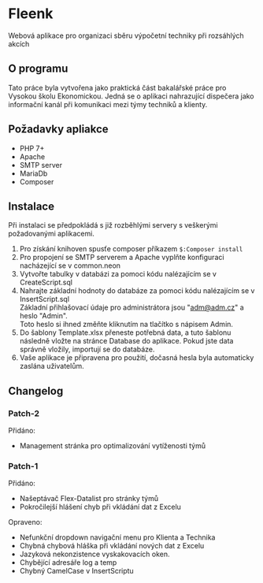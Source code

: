 Fleenk
=============
Webová aplikace pro organizaci sběru výpočetní techniky při rozsáhlých akcích

O programu
-----------
Tato práce byla vytvořena jako praktická část bakalářské práce pro Vysokou školu Ekonomickou. 
Jedná se o aplikaci nahrazující dispečera jako informační kanál při komunikaci mezi týmy techniků a klienty.  

Požadavky apliakce
------------
 - PHP 7+
 - Apache
 - SMTP server
 - MariaDb
 - Composer

Instalace
------------
Při instalaci se předpokládá s již rozběhlými servery s veškerými požadovanými aplikacemi.
 1. Pro získání knihoven spusťe composer příkazem 
 `$:Composer install`
 1. Pro propojení se SMTP serverem a Apache vyplňte konfiguraci nacházející se v common.neon
 1. Vytvořte tabulky v databázi za pomoci kódu nalézajícím se v CreateScript.sql
 1. Nahrajte základní hodnoty do databáze za pomoci kódu nalézajícím se v InsertScript.sql  
 Základní přihlašovací údaje pro administrátora jsou "adm@adm.cz" a heslo "Admin".  
 Toto heslo si ihned změňte kliknutím na tlačítko s nápisem Admin.
 1. Do šablony Template.xlsx přeneste potřebná data, a tuto šablonu následně vložte na stránce Database do aplikace. 
 Pokud jste data správně vložily, importují se do databáze.
 1. Vaše aplikace je připravena pro použití, dočasná hesla byla automaticky zaslána uživatelům.


Changelog
--------------
### Patch-2

Přidáno:
 - Management stránka pro optimalizování vytíženosti týmů

### Patch-1

Přidáno:
 - Našeptávač Flex-Datalist pro stránky týmů
 - Pokročilejší hlášení chyb při vkládání dat z Excelu

Opraveno:
- Nefunkční dropdown navigační menu pro Klienta a Technika
 - Chybná chybová hláška při vkládání nových dat z Excelu
 - Jazyková nekonzistence vyskakovacích oken.
 - Chybějící adresáře log a temp
 - Chybný CamelCase v InsertScriptu